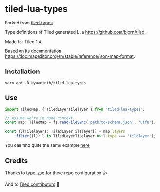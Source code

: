 # tiled-lua-types

Forked from [tiled-types](https://github.com/Chnapy/tiled-types)

Type definitions of Tiled generated Lua https://github.com/bjorn/tiled.

<!-- [![Build Status](https://travis-ci.com/Chnapy/tiled-types.svg?branch=master)](https://travis-ci.com/Chnapy/tiled-types) -->

Made for Tiled 1.4.

Based on its documentation https://doc.mapeditor.org/en/stable/reference/json-map-format.

## Installation

```
yarn add -D Nyaacinth/tiled-lua-types
```

## Use

```typescript
import TiledMap, { TiledLayerTilelayer } from "tiled-lua-types";

// Assume we're in node context
const map: TiledMap = fs.readFileSync('path/to/schema.json', 'utf8');

const allTilelayers: TiledLayerTilelayer[] = map.layers
    .filter((l): l is TiledLayerTilelayer => l.type === 'tilelayer');
```
You can find quite the same example [here](types/tiled-tests.ts)

## Credits

Thanks to [type-zoo](https://github.com/pelotom/type-zoo) for there repo configuration :+1:

And to [Tiled contributors](https://github.com/bjorn/tiled/graphs/contributors) :100:
